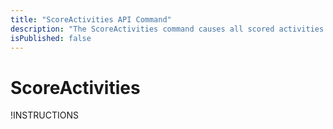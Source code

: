 ```yaml
---
title: "ScoreActivities API Command"
description: "The ScoreActivities command causes all scored activities in a particular lab instance to undergo scoring."
isPublished: false
---
```


# ScoreActivities

!INSTRUCTIONS[](https://raw.githubusercontent.com/LearnOnDemandSystems/docs/master/lod/lod-api/api-deprecate-message.md)

<!--
The **ScoreActivities** command causes all scored activities in a particular lab instance to undergo scoring. Please note that this is API command is only necessary in specialized situations. In most cases, scoring is triggered by the student in the lab client and this command is not needed. However, if your students do not use our lab client, ScoreActivities provides a mechanism to trigger scoring. 

This command does not return scoring results. To obtain scoring results, use the @Html.ActionLink("Details", "Details") command.

## Parameters

|Name|Type|Required|Note|
|--- |--- |--- |--- |
| labInstanceId | Integer (64-bit) | No | The ID of the lab instance|
| rescoreAll    | Integer          | No | Rescores all Activities in the lab instructions

## Response

|Property|Type|Nullable|Note|
|--- |--- |--- |--- |
|Status|Integer|No|Indicates the status of the API request
||||0 = Error
||||1 = Success|
|Error|String|Yes|In the event of an error, this will contain a detailed error message.|

## Example Usage

Imagine…  A lab instance with an ID of 2393049 is running and needs to be scored or rescored if it has been scored already.

```
https://labondemand.com/api/v3/scoreactivities?labinstanceid=2393049&rescoreAll=1
```
## Example Response

```linenums
{
    "Status": 1,
    "Error": null
}
```
-->